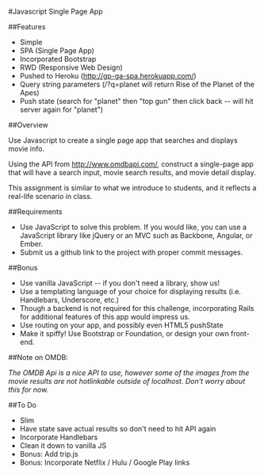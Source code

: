 #Javascript Single Page App

##Features

* Simple
* SPA (Single Page App)
* Incorporated Bootstrap
* RWD (Responsive Web Design)
* Pushed to Heroku (http://gp-ga-spa.herokuapp.com/)
* Query string parameters (/?q=planet   will return Rise of the Planet of the Apes)
* Push state (search for "planet" then "top gun" then click back -- will hit server again for "planet")

##Overview

Use Javascript to create a single page app that searches and displays movie info.

Using the API from http://www.omdbapi.com/, construct a single-page app that will have a search input, movie search results, and movie detail display.

This assignment is similar to what we introduce to students, and it reflects a real-life scenario in class.

##Requirements

- Use JavaScript to solve this problem. If you would like, you can use a JavaScript library like jQuery or an MVC such as Backbone, Angular, or Ember.
- Submit us a github link to the project with proper commit messages.

##Bonus

- Use vanilla JavaScript -- if you don't need a library, show us!
- Use a templating language of your choice for displaying results (i.e. Handlebars, Underscore, etc.)
- Though a backend is not required for this challenge, incorporating Rails for additional features of this app would impress us.
- Use routing on your app, and possibly even HTML5 pushState
- Make it spiffy! Use Bootstrap or Foundation, or design your own front-end.

##Note on OMDB:

*The OMDB Api is a nice API to use, however some of the images from the movie results are not hotlinkable outside of localhost. Don't worry about this for now.*

##To Do

* Slim
* Have state save actual results so don't need to hit API again
* Incorporate Handlebars
* Clean it down to vanilla JS
* Bonus: Add trip.js
* Bonus: Incorporate Netflix / Hulu / Google Play links

